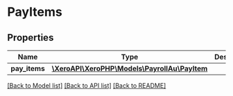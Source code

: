 # PayItems

## Properties
Name | Type | Description | Notes
------------ | ------------- | ------------- | -------------
**pay_items** | [**\XeroAPI\XeroPHP\Models\PayrollAu\PayItem**](PayItem.md) |  | [optional] 

[[Back to Model list]](../README.md#documentation-for-models) [[Back to API list]](../README.md#documentation-for-api-endpoints) [[Back to README]](../README.md)


